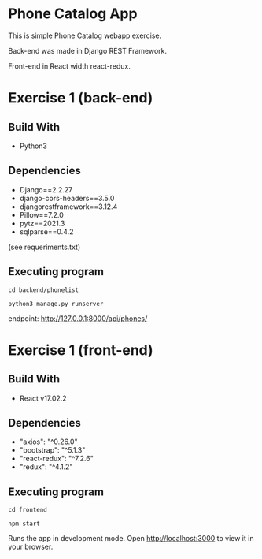 # Phone Catalog App
This is simple Phone Catalog webapp exercise. 

Back-end was made in Django REST Framework. 

Front-end in React width react-redux.

# Exercise 1 (back-end)

## Build With
- Python3

## Dependencies
- Django==2.2.27
- django-cors-headers==3.5.0
- djangorestframework==3.12.4
- Pillow==7.2.0
- pytz==2021.3
- sqlparse==0.4.2

(see requeriments.txt)

## Executing program
  `cd backend/phonelist`
  
  `python3 manage.py runserver`
  
endpoint: http://127.0.0.1:8000/api/phones/


# Exercise 1 (front-end)

## Build With
- React v17.02.2

## Dependencies
- "axios": "^0.26.0"
- "bootstrap": "^5.1.3"
- "react-redux": "^7.2.6"
- "redux": "^4.1.2"

## Executing program
  `cd frontend`
  
  `npm start`
  
Runs the app in development mode.
Open [http://localhost:3000](http://localhost:3000) to view it in your browser.








